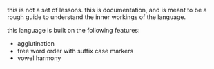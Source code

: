 this is not a set of lessons. this is documentation, and is meant to be a rough guide to understand the inner workings of the language.

this language is built on the following features:
- agglutination
- free word order with suffix case markers
- vowel harmony